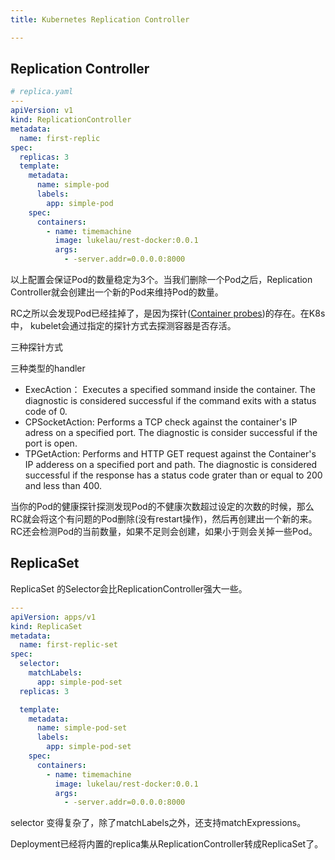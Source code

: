 ```yaml
---
title: Kubernetes Replication Controller

---
```




## Replication Controller



```yaml
# replica.yaml
---
apiVersion: v1
kind: ReplicationController
metadata:
  name: first-replic
spec:
  replicas: 3
  template:
    metadata:
      name: simple-pod
      labels:
        app: simple-pod
    spec:
      containers:
        - name: timemachine
          image: lukelau/rest-docker:0.0.1 
          args:
            - -server.addr=0.0.0.0:8000
```



以上配置会保证Pod的数量稳定为3个。当我们删除一个Pod之后，Replication Controller就会创建出一个新的Pod来维持Pod的数量。

RC之所以会发现Pod已经挂掉了，是因为探针([Container probes](https://kubernetes.io/docs/concepts/workloads/pods/pod-lifecycle/#container-probes))的存在。在K8s中， kubelet会通过指定的探针方式去探测容器是否存活。

三种探针方式

三种类型的handler

- ExecAction： Executes a specified sommand inside the container. The diagnostic is considered successful if the command exits with a status code of 0.
- CPSocketAction: Performs a TCP check against the container's IP adress on a specified port. The diagnostic is consider successful if the port is open.
- TPGetAction: Performs and HTTP GET request against the Container's  IP adderess on a specified port and path. The diagnostic is considered successful if the response has a status code grater than or equal to 200 and less than 400.

当你的Pod的健康探针探测发现Pod的不健康次数超过设定的次数的时候，那么RC就会将这个有问题的Pod删除(没有restart操作)，然后再创建出一个新的来。RC还会检测Pod的当前数量，如果不足则会创建，如果小于则会关掉一些Pod。





## ReplicaSet



ReplicaSet 的Selector会比ReplicationController强大一些。

```yaml
---
apiVersion: apps/v1
kind: ReplicaSet
metadata:
  name: first-replic-set
spec:
  selector:
    matchLabels:
      app: simple-pod-set
  replicas: 3

  template:
    metadata:
      name: simple-pod-set
      labels:
        app: simple-pod-set
    spec:
      containers:
        - name: timemachine
          image: lukelau/rest-docker:0.0.1 
          args:
            - -server.addr=0.0.0.0:8000
```



selector 变得复杂了，除了matchLabels之外，还支持matchExpressions。

Deployment已经将内置的replica集从ReplicationController转成ReplicaSet了。

